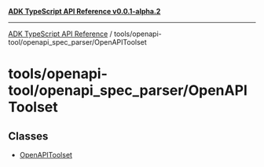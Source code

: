 [**ADK TypeScript API Reference v0.0.1-alpha.2**](../../../../README.md)

***

[ADK TypeScript API Reference](../../../../modules.md) / tools/openapi-tool/openapi\_spec\_parser/OpenAPIToolset

# tools/openapi-tool/openapi\_spec\_parser/OpenAPIToolset

## Classes

- [OpenAPIToolset](classes/OpenAPIToolset.md)
